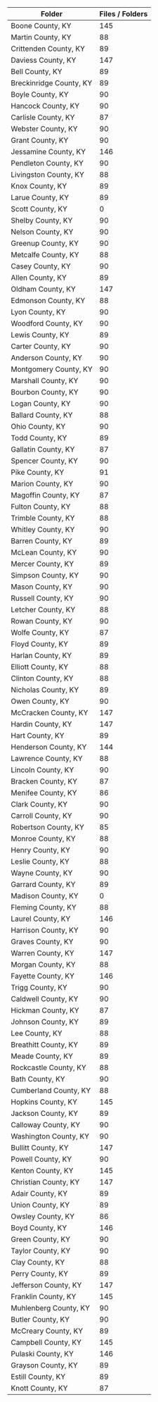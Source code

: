 | Folder                  |   Files / Folders |
|-------------------------|-------------------|
| Boone County, KY        |               145 |
| Martin County, KY       |                88 |
| Crittenden County, KY   |                89 |
| Daviess County, KY      |               147 |
| Bell County, KY         |                89 |
| Breckinridge County, KY |                89 |
| Boyle County, KY        |                90 |
| Hancock County, KY      |                90 |
| Carlisle County, KY     |                87 |
| Webster County, KY      |                90 |
| Grant County, KY        |                90 |
| Jessamine County, KY    |               146 |
| Pendleton County, KY    |                90 |
| Livingston County, KY   |                88 |
| Knox County, KY         |                89 |
| Larue County, KY        |                89 |
| Scott County, KY        |                 0 |
| Shelby County, KY       |                90 |
| Nelson County, KY       |                90 |
| Greenup County, KY      |                90 |
| Metcalfe County, KY     |                88 |
| Casey County, KY        |                90 |
| Allen County, KY        |                89 |
| Oldham County, KY       |               147 |
| Edmonson County, KY     |                88 |
| Lyon County, KY         |                90 |
| Woodford County, KY     |                90 |
| Lewis County, KY        |                89 |
| Carter County, KY       |                90 |
| Anderson County, KY     |                90 |
| Montgomery County, KY   |                90 |
| Marshall County, KY     |                90 |
| Bourbon County, KY      |                90 |
| Logan County, KY        |                90 |
| Ballard County, KY      |                88 |
| Ohio County, KY         |                90 |
| Todd County, KY         |                89 |
| Gallatin County, KY     |                87 |
| Spencer County, KY      |                90 |
| Pike County, KY         |                91 |
| Marion County, KY       |                90 |
| Magoffin County, KY     |                87 |
| Fulton County, KY       |                88 |
| Trimble County, KY      |                88 |
| Whitley County, KY      |                90 |
| Barren County, KY       |                89 |
| McLean County, KY       |                90 |
| Mercer County, KY       |                89 |
| Simpson County, KY      |                90 |
| Mason County, KY        |                90 |
| Russell County, KY      |                90 |
| Letcher County, KY      |                88 |
| Rowan County, KY        |                90 |
| Wolfe County, KY        |                87 |
| Floyd County, KY        |                89 |
| Harlan County, KY       |                89 |
| Elliott County, KY      |                88 |
| Clinton County, KY      |                88 |
| Nicholas County, KY     |                89 |
| Owen County, KY         |                90 |
| McCracken County, KY    |               147 |
| Hardin County, KY       |               147 |
| Hart County, KY         |                89 |
| Henderson County, KY    |               144 |
| Lawrence County, KY     |                88 |
| Lincoln County, KY      |                90 |
| Bracken County, KY      |                87 |
| Menifee County, KY      |                86 |
| Clark County, KY        |                90 |
| Carroll County, KY      |                90 |
| Robertson County, KY    |                85 |
| Monroe County, KY       |                88 |
| Henry County, KY        |                90 |
| Leslie County, KY       |                88 |
| Wayne County, KY        |                90 |
| Garrard County, KY      |                89 |
| Madison County, KY      |                 0 |
| Fleming County, KY      |                88 |
| Laurel County, KY       |               146 |
| Harrison County, KY     |                90 |
| Graves County, KY       |                90 |
| Warren County, KY       |               147 |
| Morgan County, KY       |                88 |
| Fayette County, KY      |               146 |
| Trigg County, KY        |                90 |
| Caldwell County, KY     |                90 |
| Hickman County, KY      |                87 |
| Johnson County, KY      |                89 |
| Lee County, KY          |                88 |
| Breathitt County, KY    |                89 |
| Meade County, KY        |                89 |
| Rockcastle County, KY   |                88 |
| Bath County, KY         |                90 |
| Cumberland County, KY   |                88 |
| Hopkins County, KY      |               145 |
| Jackson County, KY      |                89 |
| Calloway County, KY     |                90 |
| Washington County, KY   |                90 |
| Bullitt County, KY      |               147 |
| Powell County, KY       |                90 |
| Kenton County, KY       |               145 |
| Christian County, KY    |               147 |
| Adair County, KY        |                89 |
| Union County, KY        |                89 |
| Owsley County, KY       |                86 |
| Boyd County, KY         |               146 |
| Green County, KY        |                90 |
| Taylor County, KY       |                90 |
| Clay County, KY         |                88 |
| Perry County, KY        |                89 |
| Jefferson County, KY    |               147 |
| Franklin County, KY     |               145 |
| Muhlenberg County, KY   |                90 |
| Butler County, KY       |                90 |
| McCreary County, KY     |                89 |
| Campbell County, KY     |               145 |
| Pulaski County, KY      |               146 |
| Grayson County, KY      |                89 |
| Estill County, KY       |                89 |
| Knott County, KY        |                87 |